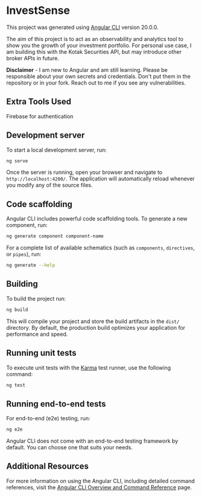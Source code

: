 # InvestSense

This project was generated using [Angular CLI](https://github.com/angular/angular-cli) version 20.0.0.

The aim of this project is to act as an observability and analytics tool to show you the growth of your investment portfolio. For personal use case, I am building this with the Kotak Securities API, but may introduce other broker APIs in future.

**Disclaimer** - I am new to Angular and am still learning. Please be responsible about your own secrets and credentials. Don't put them in the repository or in your fork. Reach out to me if you see any vulnerabilities.

## Extra Tools Used

Firebase for authentication

## Development server

To start a local development server, run:

```bash
ng serve
```

Once the server is running, open your browser and navigate to `http://localhost:4200/`. The application will automatically reload whenever you modify any of the source files.

## Code scaffolding

Angular CLI includes powerful code scaffolding tools. To generate a new component, run:

```bash
ng generate component component-name
```

For a complete list of available schematics (such as `components`, `directives`, or `pipes`), run:

```bash
ng generate --help
```

## Building

To build the project run:

```bash
ng build
```

This will compile your project and store the build artifacts in the `dist/` directory. By default, the production build optimizes your application for performance and speed.

## Running unit tests

To execute unit tests with the [Karma](https://karma-runner.github.io) test runner, use the following command:

```bash
ng test
```

## Running end-to-end tests

For end-to-end (e2e) testing, run:

```bash
ng e2e
```

Angular CLI does not come with an end-to-end testing framework by default. You can choose one that suits your needs.

## Additional Resources

For more information on using the Angular CLI, including detailed command references, visit the [Angular CLI Overview and Command Reference](https://angular.dev/tools/cli) page.
